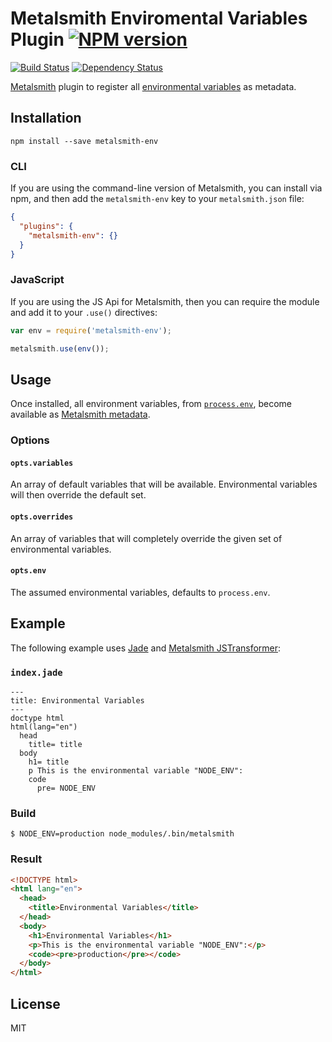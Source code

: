 # Metalsmith Enviromental Variables Plugin [![NPM version](https://img.shields.io/npm/v/metalsmith-env.svg)](https://www.npmjs.org/package/metalsmith-env)

[![Build Status](https://img.shields.io/travis/kalamuna/metalsmith-env/master.svg)](https://travis-ci.org/kalamuna/metalsmith-env)
[![Dependency Status](https://david-dm.org/kalamuna/metalsmith-env.png)](https://david-dm.org/kalamuna/metalsmith-env)

[Metalsmith](http://metalsmith.io) plugin to register all [environmental variables](https://nodejs.org/api/process.html#process_process_env) as metadata.

## Installation

    npm install --save metalsmith-env

### CLI

If you are using the command-line version of Metalsmith, you can install via npm, and then add the `metalsmith-env` key to your `metalsmith.json` file:

```json
{
  "plugins": {
    "metalsmith-env": {}
  }
}
```

### JavaScript

If you are using the JS Api for Metalsmith, then you can require the module and add it to your `.use()` directives:

```js
var env = require('metalsmith-env');

metalsmith.use(env());
```

## Usage

Once installed, all environment variables, from [`process.env`](https://nodejs.org/api/process.html#process_process_env), become available as [Metalsmith metadata](https://github.com/segmentio/metalsmith#metadata-api).

### Options

#### `opts.variables`

An array of default variables that will be available. Environmental variables will then override the default set.

#### `opts.overrides`

An array of variables that will completely override the given set of environmental variables.

#### `opts.env`

The assumed environmental variables, defaults to `process.env`.

## Example

The following example uses [Jade](http://jade-lang.com) and [Metalsmith JSTransformer](https://github.com/RobLoach/metalsmith-jstransformer):

### `index.jade`
``` jade
---
title: Environmental Variables
---
doctype html
html(lang="en")
  head
    title= title
  body
    h1= title
    p This is the environmental variable "NODE_ENV":
    code
      pre= NODE_ENV
```

### Build

```
$ NODE_ENV=production node_modules/.bin/metalsmith
```

### Result

``` html
<!DOCTYPE html>
<html lang="en">
  <head>
    <title>Environmental Variables</title>
  </head>
  <body>
    <h1>Environmental Variables</h1>
    <p>This is the environmental variable "NODE_ENV":</p>
    <code><pre>production</pre></code>
  </body>
</html>
```

## License

MIT
